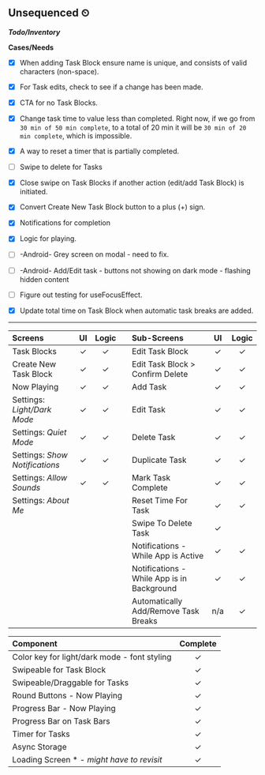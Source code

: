 ## Unsequenced ⏲

___Todo/Inventory___

**Cases/Needs**
* [x] When adding Task Block ensure name is unique, and consists of valid characters (non-space).
* [x] For Task edits, check to see if a change has been made.
* [x] CTA for no Task Blocks.
* [x] Change task time to value less than completed. Right now, if we go from ```30 min of 50 min complete```, to a total of 20 min it will be ```30 min of 20 min complete```, which is impossible.
* [x] A way to reset a timer that is partially completed.
* [ ] Swipe to delete for Tasks
* [x] Close swipe on Task Blocks if another action (edit/add Task Block) is initiated.
* [x] Convert Create New Task Block button to a plus (+) sign.
* [x] Notifications for completion
* [x] Logic for playing.
* [ ] -Android- Grey screen on modal - need to fix.
* [ ] -Android- Add/Edit task - buttons not showing on dark mode - flashing hidden content
* [ ] Figure out testing for useFocusEffect.
* [x] Update total time on Task Block when automatic task breaks are added.


----
|  Screens  | UI  | Logic  | | Sub-Screens  | UI  | Logic  |
| :----- | :-----: | :-----: | :------- | :------| :------: | :------: |
| Task Blocks  | ✓  | ✓ || Edit Task Block  | ✓ | ✓ |
| Create New Task Block  | ✓ | ✓  || Edit Task Block > Confirm Delete  | ✓ | ✓ |
|  Now Playing  | ✓  | ✓ ||  Add Task  | ✓ | ✓ |
| Settings: *Light/Dark Mode*  |  ✓ | ✓ || Edit Task |  ✓  | ✓ |
| Settings: *Quiet Mode* |  ✓ | ✓ || Delete Task | ✓  | ✓  |
| Settings: *Show Notifications*|✓|✓|											 | Duplicate Task | ✓| ✓|
| Settings: *Allow Sounds* |✓|✓|											 | Mark Task Complete | ✓| ✓|
| Settings: *About Me*  |||                       | Reset Time For Task | ✓| ✓|
||||                       | Swipe To Delete Task | ✓ |  |
||||                        | Notifications - While App is Active | ✓| ✓|
||||                        | Notifications - While App is in Background | ✓ | ✓|
||||                        | Automatically Add/Remove Task Breaks | n/a| ✓|

| Component | Complete |
| :--------  | :------:|
| Color key for light/dark mode - font styling | ✓ |
| Swipeable for Task Block | ✓ |
| Swipeable/Draggable for Tasks | ✓ |
| Round Buttons - Now Playing | ✓ |
| Progress Bar - Now Playing | ✓ |
| Progress Bar on Task Bars | ✓ |
| Timer for Tasks | ✓ |
| Async Storage | ✓ |
| Loading Screen * - *might have to revisit* |✓|


